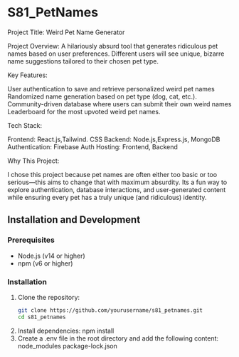 # S81_PetNames

Project Title: Weird Pet Name Generator

Project Overview: A hilariously absurd tool that generates ridiculous pet names based on user preferences.
 Different users will see unique, bizarre name suggestions tailored to their chosen pet type.

Key Features:

User authentication to save and retrieve personalized weird pet names Randomized name generation based on pet type (dog, cat, etc.).
 Community-driven database where users can submit their own weird names Leaderboard for the most upvoted weird pet names.

Tech Stack:

Frontend: React.js,Tailwind.
CSS Backend: Node.js,Express.js, MongoDB
Authentication: Firebase Auth 
Hosting: Frontend, Backend

Why This Project:

 I chose this project because pet names are often either too basic or too serious—this aims to change that with maximum absurdity.
Its a fun way to explore authentication, database interactions, and user-generated content while ensuring every pet has a truly unique (and ridiculous) identity.

## Installation and Development

### Prerequisites

- Node.js (v14 or higher)
- npm (v6 or higher)

### Installation

1. Clone the repository:
   ```sh
   git clone https://github.com/yourusername/s81_petnames.git
   cd s81_petnames

2. Install dependencies:
    npm install
3. Create a .env file in the root directory and add the following content:
    node_modules
    package-lock.json 